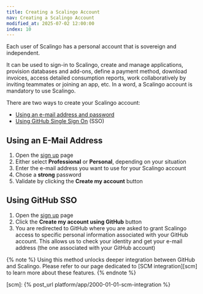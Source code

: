 ```yaml
---
title: Creating a Scalingo Account
nav: Creating a Scalingo Account
modified_at: 2025-07-02 12:00:00
index: 10
---
```



Each user of Scalingo has a personal account that is sovereign and independent.

It can be used to sign-in to Scalingo, create and manage applications,
provision databases and add-ons, define a payment method, download invoices,
access detailed consumption reports, work collaboratively by inviting teammates
or joining an app, etc. In a word, a Scalingo account is mandatory to use
Scalingo.

There are two ways to create your Scalingo account:
  - [Using an e-mail address and password](#using-an-e-mail-address)
  - [Using GitHub Single Sign On](#using-github-sso) (SSO)


## Using an E-Mail Address

1. Open the [sign up][sign-up] page
2. Either select **Professional** or **Personal**, depending on your situation
3. Enter the e-mail address you want to use for your Scalingo account
4. Chose a **strong** password
5. Validate by clicking the **Create my account** button


## Using GitHub SSO

1. Open the [sign up][sign-up] page
2. Click the **Create my account using GitHub** button
3. You are redirected to GitHub where you are asked to grant Scalingo access to
   specific personal information associated with your GitHub account. This
   allows us to check your identity and get your e-mail address (the one
   associated with your GitHub account)

{% note %}
Using this method unlocks deeper integration between GitHub and Scalingo.
Please refer to our page dedicated to [SCM integration][scm] to learn more
about these features.
{% endnote %}


[sign-up]: https://auth.scalingo.com/users/sign_up

[scm]: {% post_url platform/app/2000-01-01-scm-integration %}
